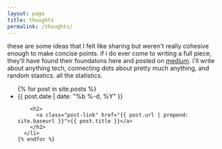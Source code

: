 ```yaml
---
layout: page
title: thoughts
permalink: /thoughts/
---
```


these are some ideas that I felt like sharing but weren't really cohesive enough to make concise points. if i do ever come to writing a full piece, they'll have found their foundatons here and posted on [medium](https://www.medium.com/@aranibatta). i'll write about anything tech, connecting dots about pretty much anything, and random stastics. all the statistics.
<div class="home">

  <ul class="post-list">
    {% for post in site.posts %}
      <li>
        <span class="post-meta">{{ post.date | date: "%b %-d, %Y" }}</span>

        <h2>
          <a class="post-link" href="{{ post.url | prepend: site.baseurl }}">{{ post.title }}</a>
        </h2>
      </li>
    {% endfor %}
  </ul>

</div>

